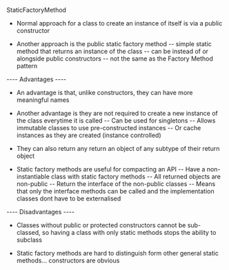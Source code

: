 StaticFactoryMethod

- Normal approach for a class to create an instance of itself is via a public constructor

- Another approach is the public static factory method
-- simple static method that returns an instance of the class
-- can be instead of or alongside public constructors
-- not the same as the Factory Method pattern

---- Advantages ----
- An advantage is that, unlike constructors, they can have more meaningful names

- Another advantage is they are not required to create a new instance of the class everytime it is called
-- Can be used for singletons
-- Allows immutable classes to use pre-constructed instances
-- Or cache instances as they are created (instance controlled)

- They can also return any return an object of any subtype of their return object

- Static factory methods are useful for compacting an API
-- Have a non-instantiable class with static factory methods
-- All returned objects are non-public
-- Return the interface of the non-public classes
-- Means that only the interface methods can be called and the implementation classes dont have to be externalised


---- Disadvantages ----
- Classes without public or protected constructors cannot be sub-classed, so having a class with only static methods stops the ability to subclass

- Static factory methods are hard to distinguish form other general static methods... constructors are obvious




